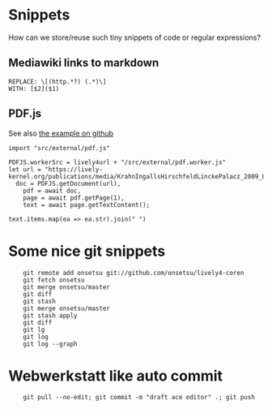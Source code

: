 # Snippets

How can we store/reuse such tiny snippets of code or regular expressions?

## Mediawiki links to markdown
```
REPLACE: \[(http.*?) (.*)\]
WITH: [$2]($1)
```


## PDF.js

See also [the example on github](https://mozilla.github.io/pdf.js/examples/)

```
import "src/external/pdf.js"

PDFJS.workerSrc = lively4url + "/src/external/pdf.worker.js"
let url = "https://lively-kernel.org/publications/media/KrahnIngallsHirschfeldLinckePalacz_2009_LivelyWikiADevelopmentEnvironmentForCreatingAndSharingActiveWebContent_AcmDL.pdf",
  doc = PDFJS.getDocument(url),
	pdf = await doc,
	page = await pdf.getPage(1),
	text = await page.getTextContent();
	
text.items.map(ea => ea.str).join(" ")
```


# Some nice git snippets

        git remote add onsetsu git://github.com/onsetsu/lively4-coren
        git fetch onsetsu 
        git merge onsetsu/master 
        git diff
        git stash
        git merge onsetsu/master 
        git stash apply
        git diff
        git lg
        git log
        git log --graph

# Webwerkstatt like auto commit

        git pull --no-edit; git commit -m "draft ace editor" .; git push
